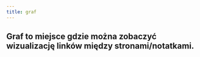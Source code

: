 ```yaml
---
title: graf
---
```


## Graf to miejsce gdzie można zobaczyć wizualizację linków między stronami/notatkami.
##

